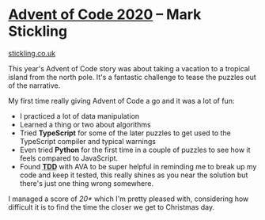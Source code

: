 # [Advent of Code 2020](https://adventofcode.com/2020) – Mark Stickling

[stickling.co.uk](https://stickling.co.uk/posts/advent-of-code-2020)

This year's Advent of Code story was about taking a vacation to a tropical island from the north pole. It's a fantastic challenge to tease the puzzles out of the narrative.

My first time really giving Advent of Code a go and it was a lot of fun:

 - I practiced a lot of data manipulation
 - Learned a thing or two about algorithms
 - Tried **TypeScript** for some of the later puzzles to get used to the TypeScript compiler and typical warnings
 - Even tried **Python** for the first time in a couple of puzzles to see how it feels compared to JavaScript. 
 - Found **<abbr title="Test Driven Development">TDD</abbr>** with AVA to be super helpful in reminding me to break up my code and keep it tested, this really shines as you near the solution but there's just one thing wrong somewhere. 

I managed a score of *20\** which I'm pretty pleased with, considering how difficult it is to find the time the closer we get to Christmas day.